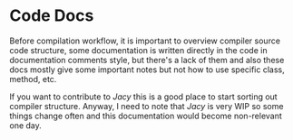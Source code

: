 # Code Docs

Before compilation workflow, it is important to overview compiler source code structure, some documentation is written
directly in the code in documentation comments style, but there's a lack of them and also these docs mostly give some
important notes but not how to use specific class, method, etc.

If you want to contribute to _Jacy_ this is a good place to start sorting out compiler structure. Anyway, I need to note
that _Jacy_ is very WIP so some things change often and this documentation would become non-relevant one day.
